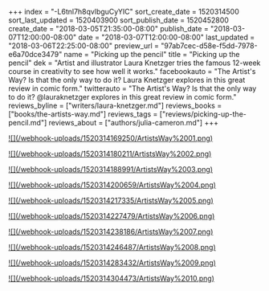 +++
index = "-L6tnl7h8qvlbguCyYIC"
sort_create_date = 1520314500
sort_last_updated = 1520403900
sort_publish_date = 1520452800
create_date = "2018-03-05T21:35:00-08:00"
publish_date = "2018-03-07T12:00:00-08:00"
date = "2018-03-07T12:00:00-08:00"
last_updated = "2018-03-06T22:25:00-08:00"
preview_url = "97ab7cec-d58e-f5dd-7978-e6a70dce3479"
name = "Picking up the pencil"
title = "Picking up the pencil"
dek = "Artist and illustrator Laura Knetzger tries the famous 12-week course in creativity to see how well it works."
facebookauto = "The Artist's Way? Is that the only way to do it? Laura Knetzger explores in this great review in comic form."
twitterauto = "The Artist's Way? Is that the only way to do it? @lauraknetzger explores in this great review in comic form."
reviews_byline = ["writers/laura-knetzger.md"]
reviews_books = ["books/the-artists-way.md"]
reviews_tags = ["reviews/picking-up-the-pencil.md"]
reviews_about = ["authors/julia-cameron.md"]
+++

<p class="image"><a href="/webhook-uploads/1520314169250/ArtistsWay%2001.png" target="_blank">![](/webhook-uploads/1520314169250/ArtistsWay%2001.png)</a></p>
<p class="image"><a href="/webhook-uploads/1520314180211/ArtistsWay%2002.png" target="_blank">![](/webhook-uploads/1520314180211/ArtistsWay%2002.png)</a></p>
<p class="image"><a href="/webhook-uploads/1520314188991/ArtistsWay%2003.png" target="_blank">![](/webhook-uploads/1520314188991/ArtistsWay%2003.png)</a></p>
<p class="image"><a href="/webhook-uploads/1520314200659/ArtistsWay%2004.png" target="_blank">![](/webhook-uploads/1520314200659/ArtistsWay%2004.png)</a></p>
<p class="image"><a href="/webhook-uploads/1520314217335/ArtistsWay%2005.png" target="_blank">![](/webhook-uploads/1520314217335/ArtistsWay%2005.png)</a></p>
<p class="image"><a href="/webhook-uploads/1520314227479/ArtistsWay%2006.png" target="_blank">![](/webhook-uploads/1520314227479/ArtistsWay%2006.png)</a></p>
<p class="image"><a href="/webhook-uploads/1520314238186/ArtistsWay%2007.png" target="_blank">![](/webhook-uploads/1520314238186/ArtistsWay%2007.png)</a></p>
<p class="image"><a href="/webhook-uploads/1520314246487/ArtistsWay%2008.png" target="_blank">![](/webhook-uploads/1520314246487/ArtistsWay%2008.png)</a></p>
<p class="image"><a href="/webhook-uploads/1520314283432/ArtistsWay%2009.png" target="_blank">![](/webhook-uploads/1520314283432/ArtistsWay%2009.png)</a></p>
<p class="image"><a href="/webhook-uploads/1520314304473/ArtistsWay%2010.png" target="_blank">![](/webhook-uploads/1520314304473/ArtistsWay%2010.png)</a></p>